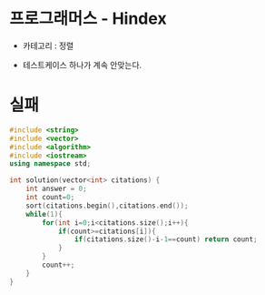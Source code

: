 # 프로그래머스 - Hindex

- 카테고리 : 정렬

- 테스트케이스 하나가 계속 안맞는다.





# 실패

```c++
#include <string>
#include <vector>
#include <algorithm>
#include <iostream>
using namespace std;

int solution(vector<int> citations) {
    int answer = 0;
    int count=0;
    sort(citations.begin(),citations.end());
    while(1){
        for(int i=0;i<citations.size();i++){
            if(count>=citations[i]){
                if(citations.size()-i-1==count) return count;
            }
        }
        count++;
    }
}
```

